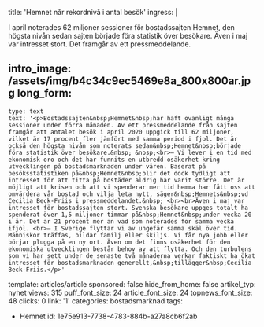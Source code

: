 title: 'Hemnet når rekordnivå i antal besök'
ingress: |
  <p>I april noterades 62 miljoner sessioner för bostadssajten Hemnet, den högsta nivån sedan sajten började föra statistik över besökare. Även i maj var intresset stort. Det framgår av ett pressmeddelande.
  </p>
  
intro_image: /assets/img/b4c34c9ec5469e8a_800x800ar.jpg
long_form:
  -
    type: text
    text: '<p>Bostadssajten&nbsp;Hemnet&nbsp;har haft ovanligt många sessioner under förra månaden. Av ett pressmeddelande från sajten framgår att antalet besök i april 2020 uppgick till 62 miljoner, vilket är 17 procent fler jämfört med samma period i fjol. Det är också den högsta nivån som noterats sedan&nbsp;Hemnet&nbsp;började föra statistik över besökare.&nbsp; &nbsp;<br>– Vi lever i en tid med ekonomisk oro och det har funnits en utbredd osäkerhet kring utvecklingen på bostadsmarknaden under våren. Baserat på besöksstatistiken på&nbsp;Hemnet&nbsp;blir det dock tydligt att intresset för att titta på bostäder aldrig har varit större. Det är möjligt att krisen och att vi spenderar mer tid hemma har fått oss att omvärdera vår bostad och vilja leta nytt, säger&nbsp;Hemnets&nbsp;vd Cecilia Beck-Friis i pressmeddelandet.&nbsp; <br><br>Även i maj var intresset för bostadssajten stort. Svenska besökare uppges totalt ha spenderat över 1,5 miljoner timmar på&nbsp;Hemnet&nbsp;under vecka 20 i år. Det är 21 procent mer än vad som noterades för samma vecka ifjol. <br>– I Sverige flyttar vi av ungefär samma skäl över tid. Människor träffas, bildar familj eller skiljs. Vi får nya jobb eller börjar plugga på en ny ort. Även om det finns osäkerhet för den ekonomiska utvecklingen består behov av att flytta. Och den turbulens som vi har sett under de senaste två månaderna verkar faktiskt ha ökat intresset för bostadsmarknaden generellt,&nbsp;tillägger&nbsp;Cecilia Beck-Friis.</p>'
template: articles/article
sponsored: false
hide_from_home: false
artikel_typ: nyhet
views: 315
puff_font_size: 24
article_font_size: 24
topnews_font_size: 48
clicks: 0
link: '1'
categories: bostadsmarknad
tags:
  - Hemnet
id: 1e75e913-7738-4783-884b-a27a8cb6f2ab
